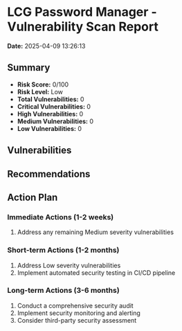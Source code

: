# LCG Password Manager - Vulnerability Scan Report

**Date:** 2025-04-09 13:26:13

## Summary

- **Risk Score:** 0/100
- **Risk Level:** Low
- **Total Vulnerabilities:** 0
- **Critical Vulnerabilities:** 0
- **High Vulnerabilities:** 0
- **Medium Vulnerabilities:** 0
- **Low Vulnerabilities:** 0

## Vulnerabilities

## Recommendations


## Action Plan

### Immediate Actions (1-2 weeks)

1. Address any remaining Medium severity vulnerabilities

### Short-term Actions (1-2 months)

1. Address Low severity vulnerabilities
2. Implement automated security testing in CI/CD pipeline

### Long-term Actions (3-6 months)

1. Conduct a comprehensive security audit
2. Implement security monitoring and alerting
3. Consider third-party security assessment
